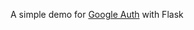 A simple demo for [Google Auth](https://developers.google.com/identity/gsi/web/guides/overview) with Flask
``` 